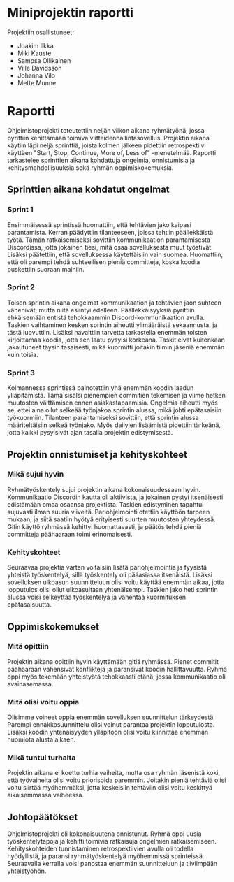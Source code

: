 # Miniprojektin raportti

Projektiin osallistuneet:

- Joakim Ilkka
- Miki Kauste
- Sampsa Ollikainen
- Ville Davidsson
- Johanna Vilo
- Mette Munne

# Raportti

Ohjelmistoprojekti toteutettiin neljän viikon aikana ryhmätyönä, jossa pyrittiin kehittämään toimiva viitteidenhallintasovellus. Projektin aikana käytiin läpi neljä sprinttiä, joista kolmen jälkeen pidettiin retrospektiivi käyttäen "Start, Stop, Continue, More of, Less of" -menetelmää. Raportti tarkastelee sprinttien aikana kohdattuja ongelmia, onnistumisia ja kehitysmahdollisuuksia sekä ryhmän oppimiskokemuksia.

## Sprinttien aikana kohdatut ongelmat

### Sprint 1
Ensimmäisessä sprintissä huomattiin, että tehtävien jako kaipasi parantamista. Kerran päädyttiin tilanteeseen, joissa tehtiin päällekkäistä työtä. Tämän ratkaisemiseksi sovittiin kommunikaation parantamisesta Discordissa, jotta jokainen tiesi, mitä osaa sovelluksesta muut työstivät. Lisäksi päätettiin, että sovelluksessa käytettäisiin vain suomea. Huomattiin, että oli parempi tehdä suhteellisen pieniä committeja, koska koodia puskettiin suoraan mainiin.

### Sprint 2
Toisen sprintin aikana ongelmat kommunikaation ja tehtävien jaon suhteen vähenivät, mutta niitä esiintyi edelleen. Päällekkäisyyksiä pyrittiin ehkäisemään entistä tehokkaammin Discord-kommunikaation avulla. Taskien vaihtaminen kesken sprintin aiheutti ylimääräistä sekaannusta, ja tästä luovuttiin. Lisäksi havaittiin tarvetta tarkastella enemmän toisten kirjoittamaa koodia, jotta sen laatu pysyisi korkeana. Taskit eivät kuitenkaan jakautuneet täysin tasaisesti, mikä kuormitti joitakin tiimin jäseniä enemmän kuin toisia.

### Sprint 3
Kolmannessa sprintissä painotettiin yhä enemmän koodin laadun ylläpitämistä. Tämä sisälsi pienempien commitien tekemisen ja viime hetken muutosten välttämisen ennen asiakastapaamisia. Ongelmia aiheutti myös se, ettei aina ollut selkeää työnjakoa sprintin alussa, mikä johti epätasaisiin työkuormiin. Tilanteen parantamiseksi sovittiin, että sprintin alussa määriteltäisiin selkeä työnjako. Myös dailyjen lisäämistä pidettiin tärkeänä, jotta kaikki pysyisivät ajan tasalla projektin edistymisestä.

## Projektin onnistumiset ja kehityskohteet

### Mikä sujui hyvin
Ryhmätyöskentely sujui projektin aikana kokonaisuudessaan hyvin. Kommunikaatio Discordin kautta oli aktiivista, ja jokainen pystyi itsenäisesti edistämään omaa osaansa projektista. Taskien edistyminen tapahtui sujuvasti ilman suuria viiveitä. Pariohjelmointi otettiin käyttöön tarpeen mukaan, ja siitä saatiin hyötyä erityisesti suurten muutosten yhteydessä. Gitin käyttö ryhmässä kehittyi huomattavasti, ja päätös tehdä pieniä committeja päähaaraan toimi erinomaisesti.

### Kehityskohteet
Seuraavaa projektia varten voitaisiin lisätä pariohjelmointia ja fyysistä yhteistä työskentelyä, sillä työskentely oli pääasiassa itsenäistä. Lisäksi sovelluksen ulkoasun suunnitteluun olisi voitu käyttää enemmän aikaa, jotta lopputulos olisi ollut ulkoasultaan yhtenäisempi. Taskien jako heti sprintin alussa voisi selkeyttää työskentelyä ja vähentää kuormituksen epätasaisuutta.

## Oppimiskokemukset

### Mitä opittiin
Projektin aikana opittiin hyvin käyttämään gitiä ryhmässä. Pienet commitit päähaaraan vähensivät konflikteja ja paransivat koodin hallittavuutta. Ryhmä oppi myös tekemään yhteistyötä tehokkaasti etänä, jossa kommunikaatio oli avainasemassa.

### Mitä olisi voitu oppia
Olisimme voineet oppia enemmän sovelluksen suunnittelun tärkeydestä. Parempi ennakkosuunnittelu olisi voinut parantaa projektin lopputulosta. Lisäksi koodin yhtenäisyyden ylläpitoon olisi voitu kiinnittää enemmän huomiota alusta alkaen.

### Mikä tuntui turhalta
Projektin aikana ei koettu turhia vaiheita, mutta osa ryhmän jäsenistä koki, että työvaiheita olisi voitu priorisoida paremmin. Joitakin pieniä tehtäviä olisi voitu siirtää myöhemmäksi, jotta keskeisiin tehtäviin olisi voitu keskittyä aikaisemmassa vaiheessa.

## Johtopäätökset

Ohjelmistoprojekti oli kokonaisuutena onnistunut. Ryhmä oppi uusia työskentelytapoja ja kehitti toimivia ratkaisuja ongelmien ratkaisemiseen. Kehityskohteiden tunnistaminen retrospektiivien avulla oli todella hyödyllistä, ja paransi ryhmätyöskentelyä myöhemmissä sprinteissä. Seuraavalla kerralla voisi panostaa enemmän suunnitteluun ja tiiviimpään yhteistyöhön.
